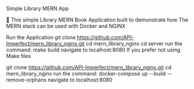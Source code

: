 Simple Library MERN App

👋 This simple Library MERN Book Application built to demonstrate how The MERN stack can be used with Docker and NGINX

Run the Application
git clone https://github.com/API-Imperfect/mern_library_nginx.git
cd mern_library_nginx
cd server
run the command: make build
navigate to localhost:8080
If you prefer not using Make files

git clone https://github.com/API-Imperfect/mern_library_nginx.git
cd mern_library_nginx
run the command: docker-compose up --build --remove-orphans
navigate to localhost:8080
